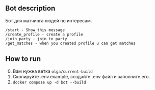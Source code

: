 ## Bot description
Бот для матчинга людей по интересам. 
```
/start - Show this message
/create_profile - create a profile
/join_party - join to party
/get_matches - when you created profile u can get matches
```


## How to run
0. Вам нужна ветка `olga/current-build`
1. Скопируйте .env.example, создайте .env файл и заполните его.
2.  `docker compose up -d bot --build`
